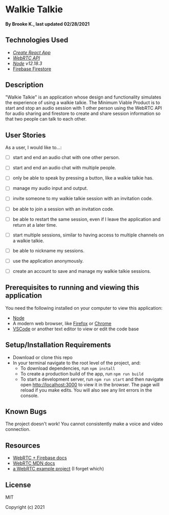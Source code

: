 # Walkie Talkie

#### By Brooke K., last updated 02/28/2021

## Technologies Used

* _[Create React App](https://github.com/facebook/create-react-app)_
* _[WebRTC API](https://developer.mozilla.org/en-US/docs/Web/API/WebRTC_API)_
* _[Node](https://nodejs.org/en/download/) v12.18.3_
* [Firebase Firestore](https://firebase.google.com/docs/firestore)

## Description
"Walkie Talkie" is an application whose design and functionality simulates the experience of using a walkie talkie. The Minimum Viable Product is to start and stop an audio session with 1 other person using the WebRTC API for audio sharing and firestore to create and share session information so that two people can talk to each other.

## User Stories
As a user, I would like to...:

- [ ] start and end an audio chat with one other person.
- [ ] start and end an audio chat with multiple people.
- [ ] only be able to speak by pressing a button, like a walkie talkie has.
- [ ] manage my audio input and output.
- [ ] invite someone to my walkie talkie session with an invitation code.
- [ ] be able to join a session with an invitation code.
- [ ] be able to restart the same session, even if I leave the application and return at a later time.
- [ ] start multiple sessions, similar to having access to multiple channels on a walkie talkie.
- [ ] be able to nickname my sessions.
- [ ] use the application anonymously.
- [ ] create an account to save and manage my walkie talkie sessions.


## Prerequisites to running and viewing this application

You need the following installed on your computer to view this application:

* [Node](https://nodejs.org/en/download/)
* A modern web browser, like [Firefox](https://www.mozilla.org/en-US/firefox/new/) or [Chrome](https://www.google.com/chrome/)
* [VSCode](https://code.visualstudio.com/download) or another text editor to view or edit the code base

## Setup/Installation Requirements

* Download or clone this repo
* In your terminal navigate to the root level of the project, and:
    * To download dependencies, run `npm install`
    * To create a production build of the app, run `npm run build`
    * To start a development server, run `npm run start` and then navigate open [http://localhost:3000](http://localhost:3000) to view it in the browser. The page will reload if you make edits. You will also see any lint errors in the console.

## Known Bugs
The project doesn't work! You cannot consistently make a voice and video connection.

## Resources
* [WebRTC + Firebase docs](https://webrtc.org/getting-started/firebase-rtc-codelab)
* [WebRTC MDN docs](https://developer.mozilla.org/en-US/docs/Web/API/WebRTC_API) 
* [a WebRTC example project](https://webrtc.github.io/samples/) (I forget which) 

## License
MIT

Copyright (c) 2021
